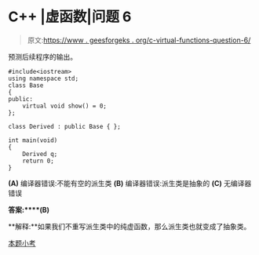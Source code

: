 # C++ |虚函数|问题 6

> 原文:[https://www . geesforgeks . org/c-virtual-functions-question-6/](https://www.geeksforgeeks.org/c-virtual-functions-question-6/)

预测后续程序的输出。

```
#include<iostream>
using namespace std;
class Base
{
public:
    virtual void show() = 0;
};

class Derived : public Base { };

int main(void)
{
    Derived q;
    return 0;
}
```

**(A)** 编译器错误:不能有空的派生类
**(B)** 编译器错误:派生类是抽象的
**(C)** 无编译器错误

**答案:****(B)**

**解释:**如果我们不重写派生类中的纯虚函数，那么派生类也就变成了抽象类。

[本题小考](https://www.geeksforgeeks.org/quiz-corner-gq/)